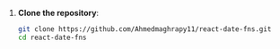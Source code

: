 1. **Clone the repository**:

   ```bash
   git clone https://github.com/Ahmedmaghrapy11/react-date-fns.git
   cd react-date-fns
   ```
